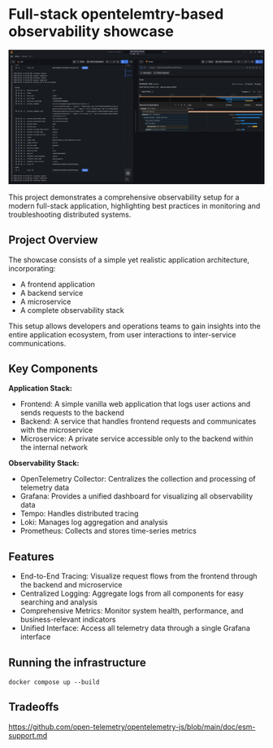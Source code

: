 # Full-stack opentelemtry-based observability showcase

![image](./docs/Screenshot%202024-09-05%20at%2013.24.38.png)

This project demonstrates a comprehensive observability setup for a modern full-stack application, highlighting best practices in monitoring and troubleshooting distributed systems.

## Project Overview

The showcase consists of a simple yet realistic application architecture, incorporating:
* A frontend application
* A backend service
* A microservice
* A complete observability stack

This setup allows developers and operations teams to gain insights into the entire application ecosystem, from user interactions to inter-service communications.

## Key Components

**Application Stack:**
* Frontend: A simple vanilla web application that logs user actions and sends requests to the backend
* Backend: A service that handles frontend requests and communicates with the microservice
* Microservice: A private service accessible only to the backend within the internal network

**Observability Stack:**
* OpenTelemetry Collector: Centralizes the collection and processing of telemetry data
* Grafana: Provides a unified dashboard for visualizing all observability data
* Tempo: Handles distributed tracing
* Loki: Manages log aggregation and analysis
* Prometheus: Collects and stores time-series metrics

## Features

* End-to-End Tracing: Visualize request flows from the frontend through the backend and microservice
* Centralized Logging: Aggregate logs from all components for easy searching and analysis
* Comprehensive Metrics: Monitor system health, performance, and business-relevant indicators
* Unified Interface: Access all telemetry data through a single Grafana interface


## Running the infrastructure

```
docker compose up --build
```

## Tradeoffs

https://github.com/open-telemetry/opentelemetry-js/blob/main/doc/esm-support.md